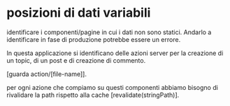 # posizioni di dati variabili

identificare i componenti/pagine in cui i dati non sono statici.
Andarlo a identificare in fase di produzione potrebbe essere un errore.

In questa applicazione si identificano delle azioni server per la creazione di un topic, di un post e di creazione di commento.

[guarda action/[file-name]].

per ogni azione che compiamo su questi componenti abbiamo bisogno di rivalidare la path rispetto alla cache [revalidate(stringPath)].
